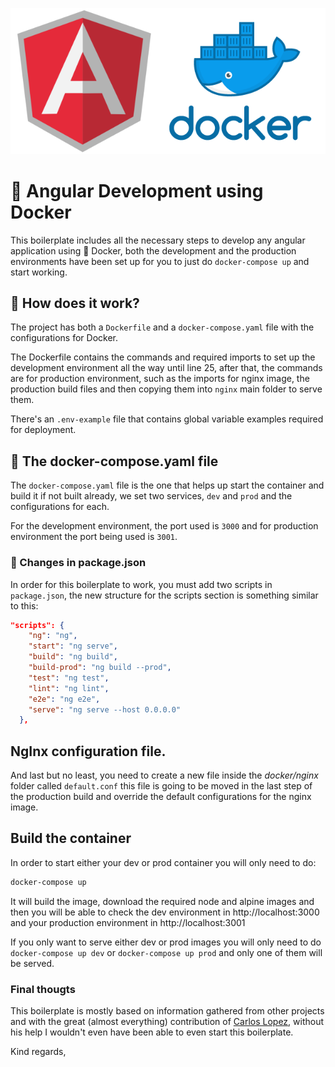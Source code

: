 ![Angular-docker image](https://raw.githubusercontent.com/gbumanzor/ng-docker-boilerplate/master/angular-docker.png)

#  :whale: Angular Development using Docker

This boilerplate includes all the necessary steps to develop any angular application using :whale: Docker, both the development and the production environments have been set up for you to just do `docker-compose up` and start working.

## :triangular_flag_on_post: How does it work?
The project has both a `Dockerfile` and a `docker-compose.yaml` file with the configurations for Docker.

The Dockerfile contains the commands and required imports to set up the development environment all the way until line 25, after that, the commands are for production environment, such as the imports for nginx image, the production build files and then copying them into `nginx` main folder to serve them.

There's an `.env-example` file that contains global variable examples required for deployment.

## :wrench: The docker-compose.yaml file
The `docker-compose.yaml` file is the one that helps up start the container and build it if not built already, we set two services, `dev` and `prod` and the configurations for each.

For the development environment, the port used is `3000` and for production environment the port being used is `3001`.

### :construction_worker: Changes in package.json

In order for this boilerplate to work, you must add two scripts in `package.json`, the new structure for the scripts section is something similar to this: 

```json
"scripts": {
    "ng": "ng",
    "start": "ng serve",
    "build": "ng build",
    "build-prod": "ng build --prod",
    "test": "ng test",
    "lint": "ng lint",
    "e2e": "ng e2e",
    "serve": "ng serve --host 0.0.0.0"
  },
```


## NgInx configuration file. 
And last but no least, you need to create a new file inside the *docker/nginx* folder called `default.conf` this file is going to be moved in the last step of the production build and override the default configurations for the nginx image.

## Build the container
In order to start either your dev or prod container you will only need to do:
```bash
docker-compose up
```

It will build the image, download the required node and alpine images and then you will be able to check the dev environment in http://localhost:3000 and your production environment in http://localhost:3001

If you only want to serve either dev or prod images you will only need to do `docker-compose up dev` or `docker-compose up prod` and only one of them will be served.


### Final thougts 
This boilerplate is mostly based on information gathered from other projects and with the great (almost everything) contribution of [Carlos Lopez](https://github.com/clopez-app), without his help I wouldn't even have been able to even start this boilerplate.

Kind regards,